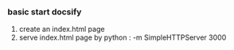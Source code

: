 ### basic start docsify

1. create an index.html page
2. serve index.html page by python : -m SimpleHTTPServer 3000